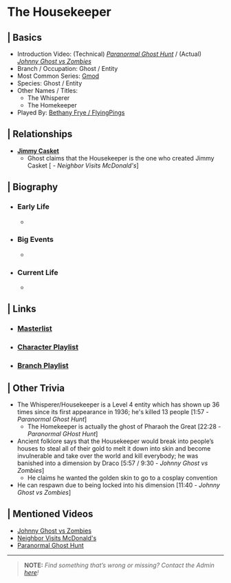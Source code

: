 # The Housekeeper  


## | Basics  
- Introduction Video: \(Technical) [*Paranormal Ghost Hunt*]() / \(Actual) [*Johnny Ghost vs Zombies*]()
- Branch / Occupation: Ghost / Entity  
- Most Common Series: [Gmod](./6.Series/Gmod.md)  
- Species: Ghost / Entity  
- Other Names / Titles:   
  - The Whisperer
  - The Homekeeper  
- Played By: [Bethany Frye / FlyingPings](./3.Siblings/3.3.Bethany-Frye-FlyingPings.md)  


## | Relationships  
- [**Jimmy Casket**](./5.Characters/Jimmy_Casket.md)  
  - Ghost claims that the Housekeeper is the one who created Jimmy Casket \[ - *Neighbor Visits McDonald's*] 


## | Biography  
- ### Early Life  
  -   
- ### Big Events  
  -   
- ### Current Life  
  -   

 
## | Links  
- ### [Masterlist]()  
- ### [Character Playlist]()  
- ### [Branch Playlist]()  


## | Other Trivia  
- The Whisperer/Housekeeper is a Level 4 entity which has shown up 36 times since its first appearance in 1936; he's killed 13 people \[1:57 - *Paranormal Ghost Hunt*]
  - The Homekeeper is actually the ghost of Pharaoh the Great \[22:28 - *Paranormal GHost Hunt*]
- Ancient folklore says that the Housekeeper would break into people’s houses to steal all of their gold to melt it down into skin and become invulnerable and take over the world and kill everybody; he was banished into a dimension by Draco \[5:57 / 9:30 - *Johnny Ghost vs Zombies*]
  - He claims he wanted the golden skin to go to a cosplay convention
- He can respawn due to being locked into his dimension \[11:40 - *Johnny Ghost vs Zombies*]

## | Mentioned Videos
- [Johnny Ghost vs Zombies](https://youtu.be/ZZi4QOcKkno)
- [Neighbor Visits McDonald's](https://youtu.be/hviiaU4UmZA)
- [Paranormal Ghost Hunt](https://youtu.be/VEq4ggHacoU)

----

> **NOTE:** *Find something that’s wrong or missing? Contact the Admin [here](./chapter_2.md)!*